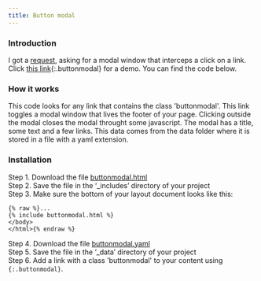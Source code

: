 ```yaml
---
title: Button modal
---
```


### Introduction

I got a [request](https://github.com/jhvanderschee/jekyllcodex/issues/18), asking for a modal window that interceps a click on a link. Click [this link](#){:.buttonmodal} for a demo. You can find the code below.

### How it works

This code looks for any link that contains the class 'buttonmodal'. This link toggles a modal window that lives the footer of your page. Clicking outside the modal closes the modal throught some javascript. The modal has a title, some text and a few links. This data comes from the data folder where it is stored in a file with a yaml extension.

### Installation

Step 1. Download the file [buttonmodal.html](https://raw.githubusercontent.com/jhvanderschee/jekyllcodex/gh-pages/_includes/buttonmodal.html)
<br />Step 2. Save the file in the ‘_includes’ directory of your project
<br />Step 3. Make sure the bottom of your layout document looks like this:

```
{% raw %}...
{% include buttonmodal.html %}
</body>
</html>{% endraw %}
```
Step 4. Download the file [buttonmodal.yaml](https://raw.githubusercontent.com/jhvanderschee/jekyllcodex/gh-pages/_data/buttonmodal.yaml)
<br />Step 5. Save the file in the ‘_data’ directory of your project
<br />Step 6. Add a link with a class 'buttonmodal' to your content using `{:.buttonmodal}`.